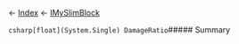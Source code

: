 ← [Index](Api-Index) ← [IMySlimBlock](VRage.Game.ModAPI.Ingame.IMySlimBlock)

```csharp[float](System.Single) DamageRatio```##### Summary



